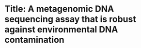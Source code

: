 # Title: A metagenomic DNA sequencing assay that is robust against environmental DNA contamination

